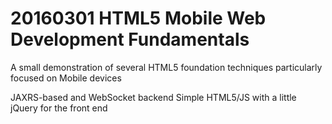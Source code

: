# 20160301 HTML5 Mobile Web Development Fundamentals

A small demonstration of several HTML5 foundation techniques
particularly focused on Mobile devices

JAXRS-based and WebSocket backend
Simple HTML5/JS with a little jQuery for the front end

